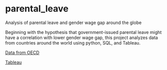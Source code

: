# parental_leave
Analysis of parental leave and gender wage gap around the globe

Beginning with the hypothesis that government-issued parental leave might have a correlation with lower gender  wage gap, 
this project analyzes data from countries around the world using python, SQL, and Tableau.

[Data from OECD](https://stats.oecd.org/)

[Tableau](https://public.tableau.com/app/profile/alex.herron/viz/Analysisofmaternityleaveandwagegaps/Dashboard1)
